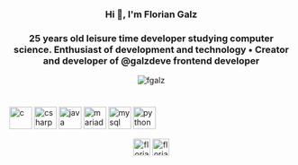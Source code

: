 <h3 align="center">Hi 👋, I'm Florian Galz</h3>
<h3 align="center">25 years old leisure time developer studying computer science. Enthusiast of development and technology • Creator and developer of @galzdeve frontend developer 
</h3>

<p align="center"> <img src="https://komarev.com/ghpvc/?username=fgalz" alt="fgalz"/> </p><h1></h1>

<p align="left"><img src="https://devicons.github.io/devicon/devicon.git/icons/c/c-original.svg" alt="c" width="40" height="40"/> <img src="https://devicons.github.io/devicon/devicon.git/icons/csharp/csharp-original.svg" alt="csharp" width="40" height="40"/> <img src="https://devicons.github.io/devicon/devicon.git/icons/java/java-original-wordmark.svg" alt="java" width="40" height="40"/> <img src="https://www.vectorlogo.zone/logos/mariadb/mariadb-icon.svg" alt="mariadb" width="40" height="40"/> <img src="https://devicons.github.io/devicon/devicon.git/icons/mysql/mysql-original-wordmark.svg" alt="mysql" width="40" height="40"/> <img src="https://devicons.github.io/devicon/devicon.git/icons/python/python-original.svg" alt="python" width="40" height="40"/></p>

<p align="center">
<a href="https://twitter.com/floriangalz" target="blank"><img align="center" src="https://cdn.jsdelivr.net/npm/simple-icons@3.0.1/icons/twitter.svg" alt="floriangalz" height="30" width="30" /></a>
<a href="https://instagram.com/floriangalz" target="blank"><img align="center" src="https://cdn.jsdelivr.net/npm/simple-icons@3.0.1/icons/instagram.svg" alt="floriangalz" height="30" width="30" /></a>
</p>
